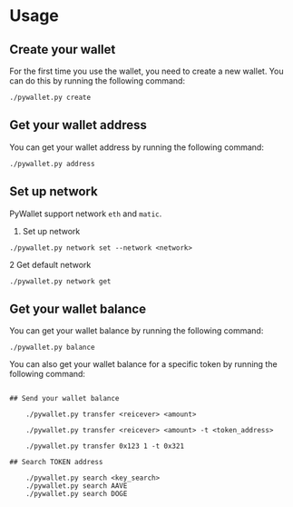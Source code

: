 # Usage

## Create your wallet
For the first time you use the wallet, you need to create a new wallet. You
can do this by running the following command:

```shell
./pywallet.py create
```

## Get your wallet address
You can get your wallet address by running the following command:

```shell
./pywallet.py address
```

## Set up network
PyWallet support network `eth` and `matic`.

1. Set up network

```shell
./pywallet.py network set --network <network>
```

2 Get default network


```shell
./pywallet.py network get
```

## Get your wallet balance
You can get your wallet balance by running the following command:

```shell
./pywallet.py balance
```

You can also get your wallet balance for a specific token by running the following command:

```shell

## Send your wallet balance

    ./pywallet.py transfer <reicever> <amount>

    ./pywallet.py transfer <reicever> <amount> -t <token_address>

    ./pywallet.py transfer 0x123 1 -t 0x321

## Search TOKEN address

    ./pywallet.py search <key_search>
    ./pywallet.py search AAVE
    ./pywallet.py search DOGE